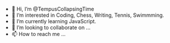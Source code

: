 - 👋 Hi, I’m @TempusCollapsingTime
- 👀 I’m interested in Coding, Chess, Writing, Tennis, Swimmming.
- 🌱 I’m currently learning JavaScript.
- 💞️ I’m looking to collaborate on ...
- 📫 How to reach me ...

<!---
TempusCollapsingTime/TempusCollapsingTime is a ✨ special ✨ repository because its `README.md` (this file) appears on your GitHub profile.
You can click the Preview link to take a look at your changes.
--->
